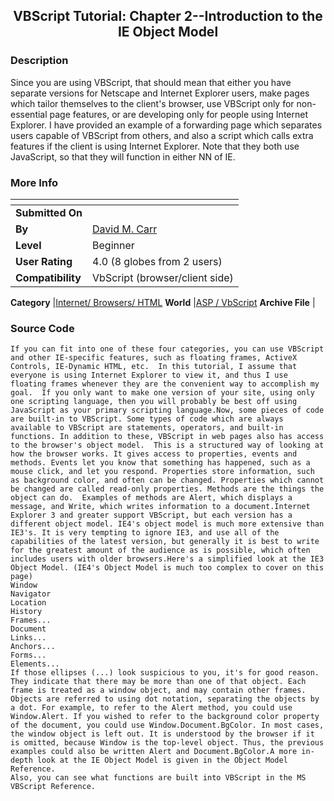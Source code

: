 ﻿<div align="center">

## VBScript Tutorial: Chapter 2\-\-Introduction to the IE Object Model


</div>

### Description

Since you are using VBScript, that should mean that either you have separate versions for Netscape and Internet Explorer users, make pages which tailor themselves to the client's browser, use VBScript only for non-essential page features, or are developing only for people using Internet Explorer. I have provided an example of a forwarding page which separates users capable of VBScript from others, and also a script which calls extra features if the client is using Internet Explorer. Note that they both use JavaScript, so that they will function in either NN of IE.
 
### More Info
 


<span>             |<span>
---                |---
**Submitted On**   |
**By**             |[David M\. Carr](https://github.com/Planet-Source-Code/PSCIndex/blob/master/ByAuthor/david-m-carr.md)
**Level**          |Beginner
**User Rating**    |4.0 (8 globes from 2 users)
**Compatibility**  |VbScript \(browser/client side\)

**Category**       |[Internet/ Browsers/ HTML](https://github.com/Planet-Source-Code/PSCIndex/blob/master/ByCategory/internet-browsers-html__4-9.md)
**World**          |[ASP / VbScript](https://github.com/Planet-Source-Code/PSCIndex/blob/master/ByWorld/asp-vbscript.md)
**Archive File**   |[](https://github.com/Planet-Source-Code/david-m-carr-vbscript-tutorial-chapter-2-introduction-to-the-ie-object-model__4-6190/archive/master.zip)





### Source Code

```
If you can fit into one of these four categories, you can use VBScript and other IE-specific features, such as floating frames, ActiveX Controls, IE-Dynamic HTML, etc.  In this tutorial, I assume that everyone is using Internet Explorer to view it, and thus I use floating frames whenever they are the convenient way to accomplish my goal.  If you only want to make one version of your site, using only one scripting language, then you will probably be best off using JavaScript as your primary scripting language.Now, some pieces of code are built-in to VBScript. Some types of code which are always available to VBScript are statements, operators, and built-in functions. In addition to these, VBScript in web pages also has access to the browser's object model.  This is a structured way of looking at how the browser works. It gives access to properties, events and methods. Events let you know that something has happened, such as a mouse click, and let you respond. Properties store information, such as background color, and often can be changed. Properties which cannot be changed are called read-only properties. Methods are the things the object can do.  Examples of methods are Alert, which displays a message, and Write, which writes information to a document.Internet Explorer 3 and greater support VBScript, but each version has a different object model. IE4's object model is much more extensive than IE3's. It is very tempting to ignore IE3, and use all of the capabilities of the latest version, but generally it is best to write for the greatest amount of the audience as is possible, which often includes users with older browsers.Here's a simplified look at the IE3 Object Model. (IE4's Object Model is much too complex to cover on this page)
Window
Navigator
Location
History
Frames...
Document
Links...
Anchors...
Forms...
Elements...
If those ellipses (...) look suspicious to you, it's for good reason. They indicate that there may be more than one of that object. Each frame is treated as a window object, and may contain other frames. Objects are referred to using dot notation, separating the objects by a dot. For example, to refer to the Alert method, you could use Window.Alert. If you wished to refer to the background color property of the document, you could use Window.Document.BgColor. In most cases, the window object is left out. It is understood by the browser if it is omitted, because Window is the top-level object. Thus, the previous examples could also be written Alert and Document.BgColor.A more in-depth look at the IE Object Model is given in the Object Model Reference.
Also, you can see what functions are built into VBScript in the MS VBScript Reference.
```

